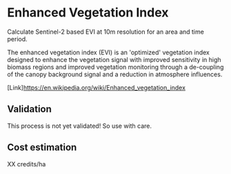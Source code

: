# Enhanced Vegetation Index

Calculate Sentinel-2 based EVI at 10m resolution for an area and time period.

The enhanced vegetation index (EVI) is an 'optimized' vegetation index designed to enhance the vegetation signal with improved sensitivity in high biomass regions and improved vegetation monitoring through a de-coupling of the canopy background signal and a reduction in atmosphere influences. 

[Link]https://en.wikipedia.org/wiki/Enhanced_vegetation_index

## Validation

This process is not yet validated! So use with care.

## Cost estimation

XX credits/ha